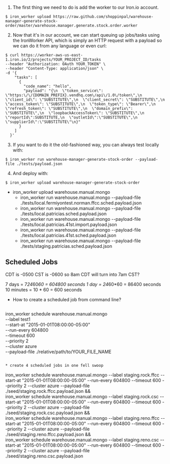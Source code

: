 1. The first thing we need to do is add the worker to our Iron.io account.

  ```
$ iron_worker upload https://raw.github.com/shoppinpal/warehouse-manager-generate-stock-order/master/warehouse.manager.generate.stock.order.worker
  ```

2. Now that it's in our account, we can start queuing up jobs/tasks using the IronWorker API, which is simply an HTTP request with a payload so we can do it from any language or even curl:

  ```
$ curl https://worker-aws-us-east-1.iron.io/2/projects/YOUR_PROJECT_ID/tasks
  --header "Authorization: OAuth YOUR_TOKEN" \
  --header "Content-Type: application/json" \
  -d '{
      "tasks": [
        {
          "code_name": "hello",
          "payload": "{\n  \"token_service\": \"https:\/\/{DOMAIN_PREFIX}.vendhq.com\/api\/1.0\/token\",\n  \"client_id\": \"SUBSTITUTE\",\n  \"client_secret\": \"SUBSTITUTE\",\n  \"access_token\": \"SUBSTITUTE\",\n  \"token_type\": \"Bearer\",\n  \"refresh_token\": \"SUBSTITUTE\",\n  \"domain_prefix\": \"SUBSTITUTE\",\n  \"loopbackAccessToken\": \"SUBSTITUTE\",\n  \"reportId\":SUBSTITUTE,\n  \"outletId\":\"SUBSTITUTE\",\n  \"supplierId\":\"SUBSTITUTE\"\n}"
        }
      ]
    }'
  ```
3. If you want to do it the old-fashioned way, you can always test locally with:
  ```
$ iron_worker run warehouse-manager-generate-stock-order --payload-file ./tests/payload.json
  ```
4. And deploy with:
  ```
$ iron_worker upload warehouse-manager-generate-stock-order
  ```

* iron_worker upload warehouse.manual.mongo
  * iron_worker run warehouse.manual.mongo --payload-file ./tests/local.fermiyontest.norman.ffcc.sched.payload.json
  * iron_worker run warehouse.manual.mongo --payload-file ./tests/local.patricias.sched.payload.json
  * iron_worker run warehouse.manual.mongo --payload-file ./tests/local.patricias.41st.import.payload.json
  * iron_worker run warehouse.manual.mongo --payload-file ./tests/local.patricias.41st.sched.payload.json
  * iron_worker run warehouse.manual.mongo --payload-file ./tests/staging.patricias.sched.payload.json

## Scheduled Jobs

CDT is -0500
CST is -0600
so 8am CDT will turn into 7am CST?

7 days = 7*24*60*60 = 604800 seconds
1 day = 24*60*60 = 86400 seconds
10 minutes = 10 * 60 = 600 seconds

* How to create a scheduled job from command line?
  ```
iron_worker schedule warehouse.manual.mongo \
--label test1 \
--start-at "2015-01-01T08:00:00-05:00" \
--run-every 604800 \
--timeout 600 \
--priority 2 \
--cluster azure \
--payload-file ./relative/path/to/YOUR_FILE_NAME
  ```

* create 4 scheduled jobs in one fell swoop
  ```
iron_worker schedule warehouse.manual.mongo --label staging.rock.ffcc --start-at "2015-01-01T08:00:00-05:00" --run-every 604800 --timeout 600 --priority 2 --cluster azure --payload-file ./seed/staging.rock.ffcc.payload.json && \
iron_worker schedule warehouse.manual.mongo --label staging.rock.csc --start-at "2015-01-01T08:00:00-05:00" --run-every 604800 --timeout 600 --priority 2 --cluster azure --payload-file ./seed/staging.rock.csc.payload.json && \
iron_worker schedule warehouse.manual.mongo --label staging.reno.ffcc --start-at "2015-01-01T08:00:00-05:00" --run-every 604800 --timeout 600 --priority 2 --cluster azure --payload-file ./seed/staging.reno.ffcc.payload.json && \
iron_worker schedule warehouse.manual.mongo --label staging.reno.csc --start-at "2015-01-01T08:00:00-05:00" --run-every 604800 --timeout 600 --priority 2 --cluster azure --payload-file ./seed/staging.reno.csc.payload.json
  ```
